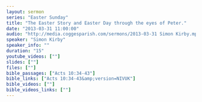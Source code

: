 ```yaml
---
layout: sermon
series: "Easter Sunday"
title: "The Easter Story and Easter Day through the eyes of Peter."
date: "2013-03-31 11:00:00"
audio: "http://media.coggesparish.com/sermons/2013-03-31 Simon Kirby.mp3"
speaker: "Simon Kirby"
speaker_info: ""
duration: "15"
youtube_videos: [""]
slides: [""]
files: [""]
bible_passages: ["Acts 10:34-43"]
bible_links: ["Acts 10:34-43&amp;version=NIVUK"]
bible_videos: [""]
bible_videos_links: [""]
---
```

